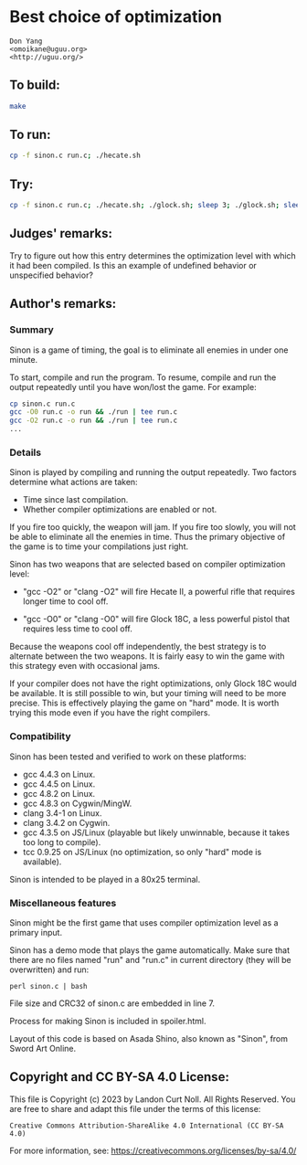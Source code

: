 # Best choice of optimization

    Don Yang  
    <omoikane@uguu.org>  
    <http://uguu.org/>  

## To build:

```sh
make
```

## To run:

```sh
cp -f sinon.c run.c; ./hecate.sh
```

## Try:

```sh
cp -f sinon.c run.c; ./hecate.sh; ./glock.sh; sleep 3; ./glock.sh; sleep 1; ./hecate.sh
```

## Judges' remarks:

Try to figure out how this entry determines the optimization level with
which it had been compiled. Is this an example of undefined behavior
or unspecified behavior?

## Author's remarks:

### Summary

Sinon is a game of timing, the goal is to eliminate all enemies in
under one minute.

To start, compile and run the program.  To resume, compile and run the
output repeatedly until you have won/lost the game.  For example:

```sh
cp sinon.c run.c
gcc -O0 run.c -o run && ./run | tee run.c
gcc -O2 run.c -o run && ./run | tee run.c
...
```

### Details

Sinon is played by compiling and running the output repeatedly.  Two
factors determine what actions are taken:

+ Time since last compilation.
+ Whether compiler optimizations are enabled or not.

If you fire too quickly, the weapon will jam.  If you fire too slowly,
you will not be able to eliminate all the enemies in time.  Thus the
primary objective of the game is to time your compilations just right.

Sinon has two weapons that are selected based on compiler optimization
level:

+ "gcc -O2" or "clang -O2" will fire Hecate II, a powerful rifle that
  requires longer time to cool off.

+ "gcc -O0" or "clang -O0" will fire Glock 18C, a less powerful pistol
  that requires less time to cool off.

Because the weapons cool off independently, the best strategy is to
alternate between the two weapons.  It is fairly easy to win the game
with this strategy even with occasional jams.

If your compiler does not have the right optimizations, only Glock 18C
would be available.  It is still possible to win, but your timing will
need to be more precise.  This is effectively playing the game on
"hard" mode.  It is worth trying this mode even if you have the right
compilers.

### Compatibility

Sinon has been tested and verified to work on these platforms:

+ gcc 4.4.3 on Linux.
+ gcc 4.4.5 on Linux.
+ gcc 4.8.2 on Linux.
+ gcc 4.8.3 on Cygwin/MingW.
+ clang 3.4-1 on Linux.
+ clang 3.4.2 on Cygwin.
+ gcc 4.3.5 on JS/Linux (playable but likely unwinnable, because it
  takes too long to compile).
+ tcc 0.9.25 on JS/Linux (no optimization, so only "hard" mode is
  available).

Sinon is intended to be played in a 80x25 terminal.

### Miscellaneous features

Sinon might be the first game that uses compiler optimization level as
a primary input.

Sinon has a demo mode that plays the game automatically.  Make sure
that there are no files named "run" and "run.c" in current directory
(they will be overwritten) and run:

    perl sinon.c | bash

File size and CRC32 of sinon.c are embedded in line 7.

Process for making Sinon is included in spoiler.html.

Layout of this code is based on Asada Shino, also known as "Sinon",
from Sword Art Online.

## Copyright and CC BY-SA 4.0 License:

This file is Copyright (c) 2023 by Landon Curt Noll.  All Rights Reserved.
You are free to share and adapt this file under the terms of this license:

    Creative Commons Attribution-ShareAlike 4.0 International (CC BY-SA 4.0)

For more information, see: https://creativecommons.org/licenses/by-sa/4.0/

